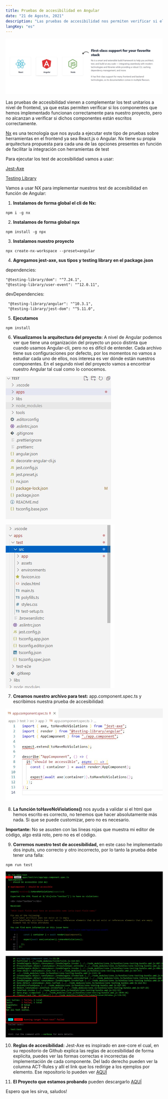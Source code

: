```yaml
---
title: Pruebas de accesibilidad en Angular
date: "21 de Agosto, 2021"
description: "Las pruebas de accesibilidad nos permiten verificar si el html que implementamos es correcto, lo cual nos asegura que los usuarios van a poder acceder a todos los componentes y elementos de nuevos sistema a nivel de UI"
langKey: "es"
---
```

![Blog](./images/post-title.jpg)

Las pruebas de accesibilidad vienen a complementar los test unitarios a nivel de frontend, ya que estas permiten verificar si los componentes que hemos implementado funcionan correctamente para nuestro proyecto, pero no alcanzan a verificar si dichos componentes están escritos correctamente. 

<a href="https://nx.dev/" target="_blank">Nx</a> es una tecnología que nos ayuda a ejecutar este tipo de pruebas sobre herramientas en el frontend ya sea React.js o Angular. Nx tiene su propia arquitectura propuesta para cada una de las opciones presentes en función de facilitar la integración con herramientas de test

Para ejecutar los test de accesibilidad vamos a usar:

<a href="https://github.com/nickcolley/jest-axe" target="_blank">Jest-Axe</a>

<a href="https://testing-library.com/" target="_blank">Testing Library</a>

Vamos a usar NX para implementar nuestros test de accesibilidad en función de Angular:

1. **Instalamos de forma global el cli de Nx:** 

```
npm i -g nx
```

2. **Instalamos de forma global npx**

```
npm install -g npx
```

3. **Instalamos nuestro proyecto**
```
npx create-nx-workspace --preset=angular
```

4. **Agregamos jest-axe, sus tipos y testing library en el package.json**

dependencies:
```
"@testing-library/dom": "^7.24.1",
"@testing-library/user-event": "^12.0.11",
```

devDependencies:
```
 "@testing-library/angular": "^10.3.1",
 "@testing-library/jest-dom": "^5.11.0",
```

5. **Ejecutamos**
```
npm install
```


6. **Visualizamos la arquitectura del proyecto:** A nivel de Angular podemos ver que tiene una organización del proyecto un poco distinta que cuando usamos Angular-cli, pero no es difícil de entender. Cada archivo tiene sus configuraciones por defecto, por los momentos no vamos a estudiar cada uno de ellos, nos interesa es ver dónde están nuestros componentes. En el segundo nivel del proyecto vamos a encontrar nuestro Angular tal cual como lo conocemos.

![Blog](./images/post4-1.jpg)

![Blog](./images/post4-2.jpg)

7. **Creamos nuestro archivo para test:** app.component.spec.ts y escribimos nuestra prueba de accesibilidad:

![Blog](./images/post4-3.jpg)

8. **La función toHaveNoViolations()** nos ayuda a validar si el html que hemos escrito es correcto, no tenemos que hacer absolutamente más nada. Si que se puede customizar, pero no es necesario. 

**Importante:** No se asusten con las lineas rojas que muestra mi editor de código, algo está roto, pero no es el código.

9. **Corremos nuestro test de accesibilidad,** en este caso he implementado dos inputs, uno correcto y otro incorrecto, por lo tanto la prueba debe tener una falla:
```
npm run test
```
![Blog](./images/post4-4.jpg)

![Blog](./images/post4-5.jpg)

10. **Reglas de accesibilidad:** Jest-Axe es inspirado en axe-core el cual, en su repositorio de Github explica las reglas de accesibilidad de forma explicita, puedes ver las formas correctas e incorrectas de implementación de cada componente. Del lado derecho pueden ver la columna ACT-Rules y allí el link que los redirige a los ejemplos por elemento. Ese repositorio lo pueden ver <a href="https://github.com/dequelabs/axe-core/blob/develop/doc/rule-descriptions.md" target="_blank">AQUÍ</a>

11. **El Proyecto que estamos probando** pueden descargarlo <a href="https://github.com/Alejandro04/NxAngular" target="_blank">AQUÍ</a>

Espero que les sirva, saludos!
